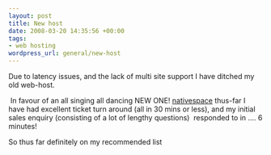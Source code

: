 ```yaml
--- 
layout: post
title: New host
date: 2008-03-20 14:35:56 +00:00
tags: 
- web hosting
wordpress_url: general/new-host
---
```

Due to latency issues, and the lack of multi site support I have ditched my old web-host.

 In favour of an all singing all dancing NEW ONE! <a href="http://my.nativespace.co.uk/aff.php?aff=044" title="nativespace advanced afordable hosting">nativespace</a> thus-far I have had excellent ticket turn around (all in 30 mins or less), and my initial sales enquiry (consisting of a lot of lengthy questions)  responded to in .... 6 minutes!

So thus far definitely on my recommended list
